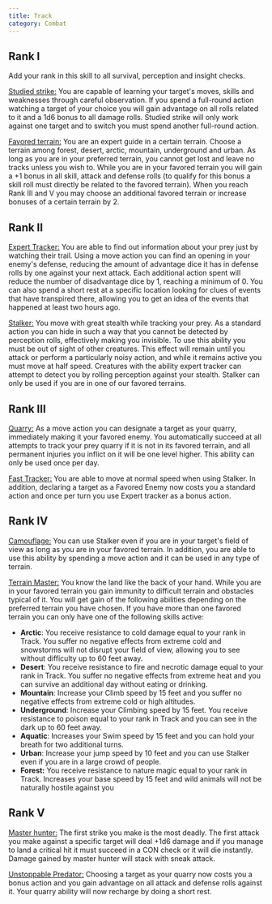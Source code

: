 ```yaml
---
title: Track
category: Combat
---
```


## Rank I

Add your rank in this skill to all survival, perception and insight checks.

<u>Studied strike:</u> You are capable of learning your target's moves, skills and weaknesses through careful observation. If you spend a full-round action watching a target of your choice you will gain advantage on all rolls related to it and a 1d6 bonus to all damage rolls. Studied strike will only work against one target and to switch you must spend another full-round action.

<u>Favored terrain:</u> You are an expert guide in a certain terrain. Choose a terrain among forest, desert, arctic, mountain, underground and urban. As long as you are in your preferred terrain, you cannot get lost and leave no tracks unless you wish to. While you are in your favored terrain you will gain a +1 bonus in all skill, attack and defense rolls (to qualify for this bonus a skill roll must directly be related to the favored terrain). When you reach Rank III and V you may choose an additional favored terrain or increase bonuses of a certain terrain by 2.

## Rank II

<u>Expert Tracker:</u> You are able to find out information about your prey just by watching their trail. Using a move action you can find an opening in your enemy's defense, reducing the amount of advantage dice it has in defense rolls by one against your next attack. Each additional action spent will reduce the number of disadvantage dice by 1, reaching a minimum of 0. You can also spend a short rest at a specific location looking for clues of events that have transpired there, allowing you to get an idea of the events that happened at least two hours ago.

<u>Stalker:</u> You move with great stealth while tracking your prey. As a standard action you can hide in such a way that you cannot be detected by perception rolls, effectively making you invisible. To use this ability you must be out of sight of other creatures. This effect will remain until you attack or perform a particularly noisy action, and while it remains active you must move at half speed. Creatures with the ability expert tracker can attempt to detect you by rolling perception against your stealth. Stalker can only be used if you are in one of our favored terrains.

## Rank III

<u>Quarry:</u> As a move action you can designate a target as your quarry, immediately making it your favored enemy. You automatically succeed at all attempts to track your prey quarry if it is not in its favored terrain, and all permanent injuries you inflict on it will be one level higher. This ability can only be used once per day.

<u>Fast Tracker:</u> You are able to move at normal speed when using Stalker. In addition, declaring a target as a Favored Enemy now costs you a standard action and once per turn you use Expert tracker as a bonus action.

## Rank IV

<u>Camouflage:</u> You can use Stalker even if you are in your target's field of view as long as you are in your favored terrain. In addition, you are able to use this ability by spending a move action and it can be used in any type of terrain. 

<u>Terrain Master:</u> You know the land like the back of your hand. While you are in your favored terrain you gain immunity to difficult terrain and obstacles typical of it. You will get gain of the following abilities depending on the preferred terrain you have chosen. If you have more than one favored terrain you can only have one of the following skills active:

- **Arctic**: You receive resistance to cold damage equal to your rank in Track. You suffer no negative effects from extreme cold and snowstorms will not disrupt your field of view, allowing you to see without difficulty up to 60 feet away.
- **Desert**: You receive resistance to fire and necrotic damage equal to your rank in Track. You suffer no negative effects from extreme heat and you can survive an additional day without eating or drinking. 
- **Mountain**: Increase your Climb speed by 15 feet and you suffer no negative effects from extreme cold or high altitudes.
- **Underground**: Increase your Climbing speed by 15 feet. You receive resistance to poison equal to your rank in Track and you can see in the dark up to 60 feet away. 
- **Aquatic**: Increases your Swim speed by 15 feet and you can hold your breath for two additional turns.
- **Urban**: Increase your jump speed by 10 feet and you can use Stalker even if you are in a large crowd of people.
- **Forest:** You receive resistance to nature magic equal to your rank in Track. Increases your base speed by 15 feet and wild animals will not be naturally hostile against you

## Rank V 

<u>Master hunter:</u> The first strike you make is the most deadly. The first attack you make against a specific target will deal +1d6 damage and if you manage to land a critical hit it must succeed in a CON check or it will die instantly. Damage gained by master hunter will stack with sneak attack.

<u>Unstoppable Predator:</u> Choosing a target as your quarry now costs you a bonus action and you gain advantage on all attack and defense rolls against it. Your quarry ability will now recharge by doing a short rest.